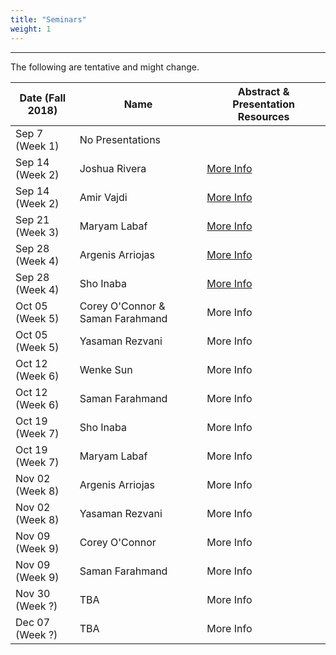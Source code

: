 ```yaml
---
title: "Seminars"
weight: 1
---
```


***


The following are tentative and might change.

Date (Fall 2018)|  Name    | Abstract & Presentation Resources
 --------------|----------|------------------------
 Sep 7 (Week 1)  |No Presentations|
 Sep 14 (Week 2) | Joshua Rivera| [More Info](sep-14th-josh)
 Sep 14 (Week 2) | Amir Vajdi |   [More Info](sep-14th-amir)
 Sep 21 (Week 3) |Maryam Labaf|   [More Info](sep-21st-maryam)   		   
 Sep 28 (Week 4) |Argenis Arriojas| [More Info](sep-28th-argenis)
 Sep 28 (Week 4) |Sho Inaba| [More Info](sep-28th-sho)
 Oct 05 (Week 5) |Corey O'Connor & Saman Farahmand |More Info<!-- ](coreysaman/coreysaman) -->
 Oct 05 (Week 5) |Yasaman Rezvani|More Info<!-- ](yasaman/yasaman1) -->
 Oct 12 (Week 6) |Wenke Sun|More Info<!-- ](wenke/wenke1) -->
 Oct 12 (Week 6) |Saman Farahmand |More Info<!-- ](saman/saman1) -->
 Oct 19 (Week 7) |Sho Inaba|More Info<!-- ](sho/sho2) -->
 Oct 19 (Week 7) |Maryam Labaf|More Info<!-- ](maryam/maryam2) --> 
 Nov 02 (Week 8) |Argenis Arriojas| More Info<!-- ](argenis/argenis2) -->
 Nov 02 (Week 8) |Yasaman Rezvani|More Info<!-- ](yasaman/yasaman2) -->
 Nov 09 (Week 9) |Corey O'Connor|More Info<!-- ](corey/corey1) -->
 Nov 09 (Week 9) |Saman Farahmand |More Info<!-- ](saman/saman2) -->
 Nov 30 (Week ?) | TBA|More Info
 Dec 07 (Week ?) | TBA|More Info







